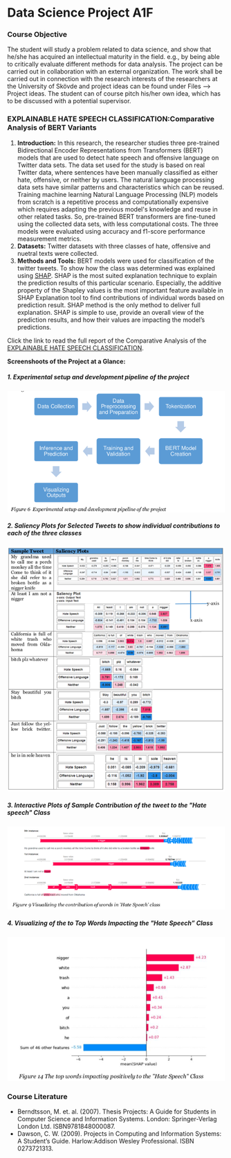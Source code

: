 # Data Science Project A1F
### Course Objective
 The student will study a problem related to data science, and show that he/she has acquired an intellectual maturity in the field. e.g., by being able to critically evaluate different methods for data analysis. The project can be carried out in collaboration with an external organization. The work shall be carried out in connection with the research interests of the researchers at the University of Skövde and project ideas can be found under Files --> Project ideas. The student can of course pitch his/her own idea, which has to be discussed with a potential supervisor.
### EXPLAINABLE HATE SPEECH CLASSIFICATION:Comparative Analysis of BERT Variants
1. **Introduction:** In this research, the researcher studies three pre-trained Bidirectional Encoder Representations from Transformers (BERT) models that are used to detect hate speech and offensive language on Twitter data sets. The data set used for the study is based on real Twitter data, where sentences have been manually classified as either hate, offensive, or neither by users. The natural language processing data sets have similar patterns and characteristics which can be  reused. Training machine learning Natural Language Processing (NLP) models from scratch is a repetitive process and computationally expensive which requires adapting the previous model's knowledge and reuse in other related tasks. So, pre-trained BERT transformers are fine-tuned using the collected data sets, with less computational costs. The three models were evaluated using accuracy and f1-score performance measurement metrics.
2. **Datasets:** Twitter datasets with three classes of hate, offensive and nuetral texts were collected. 
3. **Methods and Tools:** BERT models were used for classification of the twitter tweets. To show how the class was determined was explained using [SHAP](https://shap.readthedocs.io/en/latest/index.html). SHAP is the most suited explanation technique to explain the prediction results of this particular scenario. Especially, the additive property of the Shapley values is the most important feature available in SHAP Explanation tool to find contributions of individual words based on prediction result. SHAP method is the only method to deliver full explanation. SHAP is simple to use, provide an overall view of the prediction results, and how their values are impacting the model’s predictions.

Click the link to read the full report of the Comparative Analysis of the [EXPLAINABLE HATE SPEECH CLASSIFICATION](<Data Science Project on HateSpeech Explainable Classification Model.pdf>).

**Screenshoots of the Project at a Glance:** 
##### 1. Experimental setup and development pipeline of the project
![Experimental Setup](</Sample Explanations/Experimental Setup.png>)

##### 2. Saliency Plots for Selected Tweets to show individual contributions to each of the three classes
![Saliency Plots for Selected Tweets](</Sample Explanations/SaliencyPlotsAllTop.png>)
##### 3. Interactive Plots of Sample Contribution of the tweet to the "Hate speech" Class 
![Interactive Plots for Hate speech](</Sample Explanations/SaliencyPlotsForHateSpeech.png>)
##### 4. Visualizing of the to Top Words Impacting the "Hate Speech” Class 
![Visualizing of the to Top Words Impacting the "Hate Speech” Class ](</Sample Explanations/BarHateSpeech.png>)

### Course Literature
- Berndtsson, M. et. al. (2007). Thesis Projects: A Guide for Students in Computer Science and Information Systems. London: Springer-Verlag London Ltd. ISBN9781848000087.
- Dawson, C. W. (2009). Projects in Computing and Information Systems: A Student’s Guide. Harlow:Addison Wesley Professional. ISBN 0273721313.

